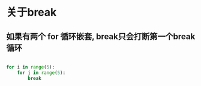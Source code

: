# 关于break

## 如果有两个 for 循环嵌套, break只会打断第一个break循环

```python

for i in range(5):
    for j in range(5):
        break

```